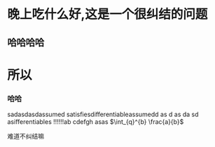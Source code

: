 # 晚上吃什么好,这是一个很纠结的问题

## 哈哈哈哈

# 所以

### 哈哈 
sadasdasdassumed
satisfiesdifferentiableassumedd
as
d
as
da
sd
asifferentiables
!!!!!!ab cdefgh
asas
$\int_{q}^{b} \frac{a}{b}$ 

难道不纠结嘛